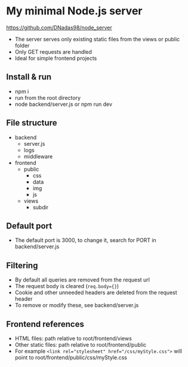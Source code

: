 # My minimal Node.js server
https://github.com/DNadas98/node_server
- The server serves only existing static files from the views or public folder
- Only GET requests are handled
- Ideal for simple frontend projects

## Install & run

- npm i
- run from the root directory
- node backend/server.js or npm run dev

## File structure

- backend
  - server.js
  - logs
  - middleware
- frontend
  - public
    - css
    - data
    - img
    - js
  - views
    - subdir

## Default port
- The default port is 3000, to change it, search for PORT in backend/server.js

## Filtering
- By default all queries are removed from the request url
- The request body is cleared (`req.body={}`)
- Cookie and other unneeded headers are deleted from the request header
- To remove or modify these, see backend/server.js

## Frontend references

- HTML files: path relative to root/frontend/views
- Other static files: path relative to root/frontend/public
- For example `<link rel="stylesheet" href="/css/myStyle.css">` will point to root/frontend/public/css/myStyle.css
